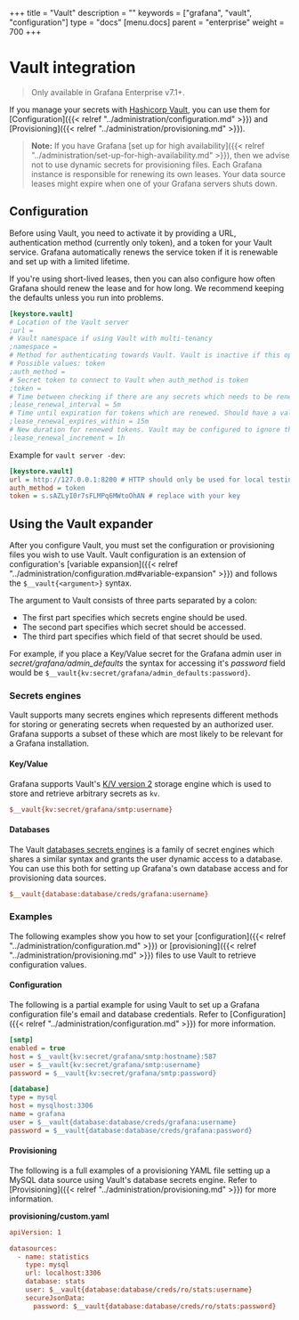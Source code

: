 +++
title = "Vault"
description = ""
keywords = ["grafana", "vault", "configuration"]
type = "docs"
[menu.docs]
parent = "enterprise"
weight = 700
+++

# Vault integration

> Only available in Grafana Enterprise v7.1+.

If you manage your secrets with [Hashicorp Vault](https://www.hashicorp.com/products/vault), you can use them for [Configuration]({{< relref "../administration/configuration.md" >}})
and [Provisioning]({{< relref "../administration/provisioning.md" >}}).

> **Note:** If you have Grafana [set up for high availability]({{< relref "../administration/set-up-for-high-availability.md" >}}), then we advise not to use dynamic secrets for provisioning files.
> Each Grafana instance is responsible for renewing its own leases. Your data source leases might expire when one of your Grafana servers shuts down.

## Configuration

Before using Vault, you need to activate it by providing a URL, authentication method (currently only token),
and a token for your Vault service. Grafana automatically renews the service token if it is renewable and
set up with a limited lifetime.

If you're using short-lived leases, then you can also configure how often Grafana should renew the lease and for how long. We recommend keeping the defaults unless you run into problems.

```ini
[keystore.vault]
# Location of the Vault server
;url =
# Vault namespace if using Vault with multi-tenancy
;namespace =
# Method for authenticating towards Vault. Vault is inactive if this option is not set
# Possible values: token
;auth_method =
# Secret token to connect to Vault when auth_method is token
;token =
# Time between checking if there are any secrets which needs to be renewed.
;lease_renewal_interval = 5m
# Time until expiration for tokens which are renewed. Should have a value higher than lease_renewal_interval
;lease_renewal_expires_within = 15m
# New duration for renewed tokens. Vault may be configured to ignore this value and impose a stricter limit.
;lease_renewal_increment = 1h
```

Example for `vault server -dev`:

```ini
[keystore.vault]
url = http://127.0.0.1:8200 # HTTP should only be used for local testing
auth_method = token
token = s.sAZLyI0r7sFLMPq6MWtoOhAN # replace with your key
```

## Using the Vault expander

After you configure Vault, you must set the configuration or provisioning files you wish to
use Vault. Vault configuration is an extension of configuration's [variable expansion]({{< relref "../administration/configuration.md#variable-expansion" >}}) and follows the
`$__vault{<argument>}` syntax.

The argument to Vault consists of three parts separated by a colon:
- The first part specifies which secrets engine should be used.
- The second part specifies which secret should be accessed.
- The third part specifies which field of that secret should be used.

For example, if you place a Key/Value secret for the Grafana admin user in _secret/grafana/admin_defaults_
the syntax for accessing it's _password_ field would be `$__vault{kv:secret/grafana/admin_defaults:password}`.

### Secrets engines

Vault supports many secrets engines which represents different methods for storing or generating secrets when requested by an
authorized user. Grafana supports a subset of these which are most likely to be relevant for a Grafana installation.

#### Key/Value

Grafana supports Vault's [K/V version 2](https://www.vaultproject.io/docs/secrets/kv/kv-v2) storage engine which
is used to store and retrieve arbitrary secrets as `kv`. 

```ini
$__vault{kv:secret/grafana/smtp:username}
```

#### Databases

The Vault [databases secrets engines](https://www.vaultproject.io/docs/secrets/databases) is a family of
secret engines which shares a similar syntax and grants the user dynamic access to a database.
You can use this both for setting up Grafana's own database access and for provisioning data sources.

```ini
$__vault{database:database/creds/grafana:username}
```

### Examples

The following examples show you how to set your [configuration]({{< relref "../administration/configuration.md" >}}) or [provisioning]({{< relref "../administration/provisioning.md" >}}) files to use Vault to retrieve configuration values.

#### Configuration

The following is a partial example for using Vault to set up a Grafana configuration file's email and database credentials.
Refer to [Configuration]({{< relref "../administration/configuration.md" >}}) for more information.

```ini
[smtp]
enabled = true
host = $__vault{kv:secret/grafana/smtp:hostname}:587
user = $__vault{kv:secret/grafana/smtp:username}
password = $__vault{kv:secret/grafana/smtp:password}

[database]
type = mysql
host = mysqlhost:3306
name = grafana
user = $__vault{database:database/creds/grafana:username}
password = $__vault{database:database/creds/grafana:password}
```

#### Provisioning

The following is a full examples of a provisioning YAML file setting up a MySQL data source using Vault's
database secrets engine.
Refer to [Provisioning]({{< relref "../administration/provisioning.md" >}}) for more information.

**provisioning/custom.yaml**

```ini
apiVersion: 1

datasources:
  - name: statistics
    type: mysql
    url: localhost:3306
    database: stats
    user: $__vault{database:database/creds/ro/stats:username}
    secureJsonData:
      password: $__vault{database:database/creds/ro/stats:password}
```
